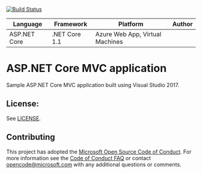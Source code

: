 [![Build Status](https://dev.azure.com/GionaSimeoni/M.E.M.E/_apis/build/status/teoc7.devops-dotnet-core-webappwithTests?branchName=master)](https://dev.azure.com/GionaSimeoni/M.E.M.E/_build/latest?definitionId=14&branchName=master)

| Language | Framework | Platform | Author |
| -------- | -------- |--------|--------|
| ASP.NET Core | .NET Core 1.1 | Azure Web App, Virtual Machines |


# ASP.NET Core MVC application 

Sample ASP.NET Core MVC application built using Visual Studio 2017.

## License:
See [LICENSE](LICENSE).


## Contributing
This project has adopted the [Microsoft Open Source Code of Conduct](https://opensource.microsoft.com/codeofconduct/).
For more information see the [Code of Conduct FAQ](https://opensource.microsoft.com/codeofconduct/faq/) or
contact [opencode@microsoft.com](mailto:opencode@microsoft.com) with any additional questions or comments.
